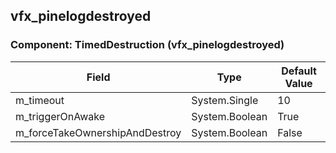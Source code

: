 ## vfx_pinelogdestroyed

### Component: TimedDestruction (vfx_pinelogdestroyed)

|Field|Type|Default Value|
|-----|----|-------------|
|m_timeout|System.Single|10|
|m_triggerOnAwake|System.Boolean|True|
|m_forceTakeOwnershipAndDestroy|System.Boolean|False|

